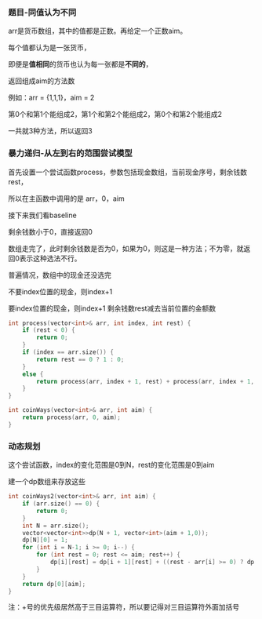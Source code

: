 ### 题目-同值认为不同

arr是货币数组，其中的值都是正数。再给定一个正数aim。

每个值都认为是一张货币，

即便是**值相同**的货币也认为每一张都是**不同的**，

返回组成aim的方法数

例如：arr = {1,1,1}，aim = 2

第0个和第1个能组成2，第1个和第2个能组成2，第0个和第2个能组成2

一共就3种方法，所以返回3

### 暴力递归-从左到右的范围尝试模型

首先设置一个尝试函数process，参数包括现金数组，当前现金序号，剩余钱数rest，

所以在主函数中调用的是 arr，0，aim

接下来我们看baseline

剩余钱数小于0，直接返回0

数组走完了，此时剩余钱数是否为0，如果为0，则这是一种方法；不为零，就返回0表示这种选法不行。

普遍情况，数组中的现金还没选完

不要index位置的现金，则index+1

要index位置的现金，则index+1 剩余钱数rest减去当前位置的金额数

```cpp
int process(vector<int>& arr, int index, int rest) {
    if (rest < 0) {
        return 0;
    }
    if (index == arr.size()) {
        return rest == 0 ? 1 : 0;
    }
    else {
        return process(arr, index + 1, rest) + process(arr, index + 1, rest - arr[index]);
    }
}

int coinWays(vector<int>& arr, int aim) {
    return process(arr, 0, aim);
}
```

### 动态规划

这个尝试函数，index的变化范围是0到N，rest的变化范围是0到aim

建一个dp数组来存放这些

```cpp
int coinWays2(vector<int>& arr, int aim) {
    if (arr.size() == 0) {
        return 0;
    }
    int N = arr.size();
    vector<vector<int>>dp(N + 1, vector<int>(aim + 1,0));
    dp[N][0] = 1;
    for (int i = N-1; i >= 0; i--) {
        for (int rest = 0; rest <= aim; rest++) {
            dp[i][rest] = dp[i + 1][rest] + ((rest - arr[i] >= 0) ? dp[i + 1][rest - arr[i]] : 0);
        }
    }
    return dp[0][aim];
}
```

注：+号的优先级居然高于三目运算符，所以要记得对三目运算符外面加括号